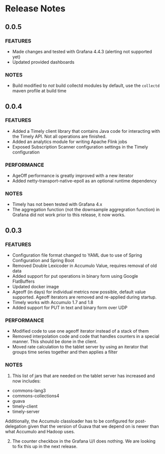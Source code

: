# Release Notes

## 0.0.5

### FEATURES

- Made changes and tested with Grafana 4.4.3 (alerting not supported yet)
- Updated provided dashboards

### NOTES

- Build modified to *not* build collectd modules by default, use the `collectd` maven profile at build time

## 0.0.4

### FEATURES

- Added a Timely client library that contains Java code for interacting with the Timely API. Not all operations are finished.
- Added an analytics module for writing Apache Flink jobs
- Exposed Subscription Scanner configuration settings in the Timely configuration

### PERFORMANCE

- AgeOff performance is greatly improved with a new iterator
- Added netty-transport-native-epoll as an optional runtime dependency

### NOTES

- Timely has not been tested with Grafana 4.x
- The aggregation function (not the downsample aggregration function) in Grafana did not work prior to this release, it now works.

## 0.0.3

### FEATURES
- Configuration file format changed to YAML due to use of Spring Configuration and Spring Boot
- Removed Double Lexicoder in Accumulo Value, requires removal of old data
- Added support for put operations in binary form using Google FlatBuffers
- Updated docker image
- Ageoff (in days) for individual metrics now possible, default value supported. Ageoff iterators are removed and re-applied during startup.
- Timely works with Accumulo 1.7 and 1.8
- Added support for PUT in text and binary form over UDP

### PERFORMANCE
- Modified code to use one ageoff iterator instead of a stack of them
- Removed interpolation code and code that handles counters in a special manner. This should be done in the client.
- Moved rate calculation to the tablet server by using an iterator that groups time series together and then applies a filter

### NOTES

1. This list of jars that are needed on the tablet server has increased and now includes:

 * commons-lang3
 * commons-collections4
 * guava
 * timely-client
 * timely-server

Additionally, the Accumulo classloader has to be configured for post-delegation given that the version of Guava that we depend on is
newer than what Accumulo and Hadoop uses.

2. The counter checkbox in the Grafana U/I does nothing. We are looking to fix this up in the next release.
